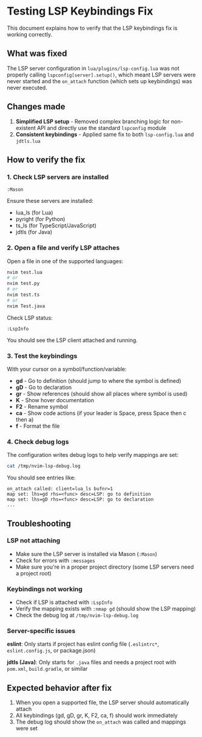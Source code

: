 # Testing LSP Keybindings Fix

This document explains how to verify that the LSP keybindings fix is working correctly.

## What was fixed

The LSP server configuration in `lua/plugins/lsp-config.lua` was not properly calling `lspconfig[server].setup()`, which meant LSP servers were never started and the `on_attach` function (which sets up keybindings) was never executed.

## Changes made

1. **Simplified LSP setup** - Removed complex branching logic for non-existent API and directly use the standard `lspconfig` module
3. **Consistent keybindings** - Applied same fix to both `lsp-config.lua` and `jdtls.lua`

## How to verify the fix

### 1. Check LSP servers are installed

```vim
:Mason
```

Ensure these servers are installed:
- lua_ls (for Lua)
- pyright (for Python)
- ts_ls (for TypeScript/JavaScript)
- jdtls (for Java)

### 2. Open a file and verify LSP attaches

Open a file in one of the supported languages:
```bash
nvim test.lua
# or
nvim test.py
# or
nvim test.ts
# or
nvim Test.java
```

Check LSP status:
```vim
:LspInfo
```

You should see the LSP client attached and running.

### 3. Test the keybindings

With your cursor on a symbol/function/variable:

- **gd** - Go to definition (should jump to where the symbol is defined)
- **gD** - Go to declaration
- **gr** - Show references (should show all places where symbol is used)
- **K** - Show hover documentation
- **F2** - Rename symbol
- **<leader>ca** - Show code actions (if your leader is Space, press Space then c then a)
- **<leader>f** - Format the file

### 4. Check debug logs

The configuration writes debug logs to help verify mappings are set:

```bash
cat /tmp/nvim-lsp-debug.log
```

You should see entries like:
```
on_attach called: client=lua_ls bufnr=1
map set: lhs=gd rhs=<func> desc=LSP: go to definition
map set: lhs=gD rhs=<func> desc=LSP: go to declaration
...
```

## Troubleshooting

### LSP not attaching
- Make sure the LSP server is installed via Mason (`:Mason`)
- Check for errors with `:messages`
- Make sure you're in a proper project directory (some LSP servers need a project root)

### Keybindings not working
- Check if LSP is attached with `:LspInfo`
- Verify the mapping exists with `:nmap gd` (should show the LSP mapping)
- Check the debug log at `/tmp/nvim-lsp-debug.log`

### Server-specific issues

**eslint**: Only starts if project has eslint config file (`.eslintrc*`, `eslint.config.js`, or package.json)

**jdtls (Java)**: Only starts for `.java` files and needs a project root with `pom.xml`, `build.gradle`, or similar

## Expected behavior after fix

1. When you open a supported file, the LSP server should automatically attach
2. All keybindings (gd, gD, gr, K, F2, <leader>ca, <leader>f) should work immediately
3. The debug log should show the `on_attach` was called and mappings were set
